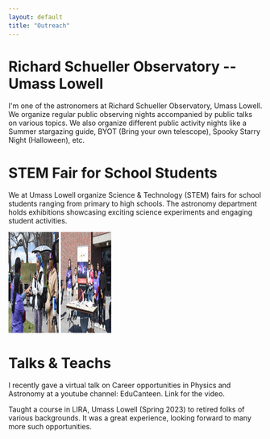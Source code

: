 ```yaml
---
layout: default
title: "Outreach"
---
```




# Richard Schueller Observatory -- Umass Lowell

I'm one of the astronomers at Richard Schueller Observatory, Umass Lowell. We organize regular public observing nights accompanied by public talks on various topics. We also organize different public activity nights like a Summer stargazing guide, BYOT (Bring your own telescope), Spooky Starry Night (Halloween), etc. 

# STEM Fair for School Students

We at Umass Lowell organize Science & Technology (STEM) fairs for school students ranging from primary to high schools. The astronomy department holds exhibitions showcasing exciting science experiments and engaging student activities.

<img src="/assets/Sayantan-Ananya-with-Solarscope-Visitors_tcm18-350527.jpeg" alt="Figure" width="100" height="200"> 
<img src="/assets/team-with-locsst-sign_tcm18-350528.jpeg" alt="Figure" width="100" height="200">

# Talks & Teachs 

I recently gave a virtual talk on Career opportunities in Physics and Astronomy at a youtube channel: EduCanteen. Link for the video. 

Taught a course in LIRA, Umass Lowell (Spring 2023) to retired folks of various backgrounds. It was a great experience, looking forward to many more such opportunities.  
